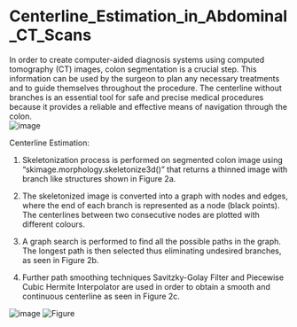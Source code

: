# Centerline_Estimation_in_Abdominal_CT_Scans

In order to create computer-aided diagnosis systems using computed tomography (CT) images, colon segmentation is a crucial step. This information can be used by the surgeon to plan any necessary treatments and to guide themselves throughout the procedure. The centerline without branches is an essential tool for safe and precise medical procedures because it provides a reliable and effective means of navigation through the colon.      
![image](https://github.com/Harish-Kurla-Shankarareddy/Centerline_Estimation_in_Abdominal_CT_Scans/assets/75476784/b04d8418-727d-46f7-b34c-0c9ebbc6cf71)


Centerline Estimation:


1) Skeletonization process is performed on segmented colon image using “skimage.morphology.skeletonize3d()”  that returns a thinned image with branch like structures shown in Figure 2a.

2) The skeletonized image is converted into a graph with nodes and edges, where the end of each branch is represented as a node (black points). The centerlines between two consecutive nodes are plotted with different colours.

3) A graph search is performed to find all the possible paths in the graph. The longest path is then selected thus eliminating undesired branches, as seen in Figure 2b.

4) Further path smoothing techniques Savitzky-Golay Filter and Piecewise Cubic Hermite Interpolator are used in order to obtain a smooth and continuous centerline as seen in Figure 2c.

   
![image](https://github.com/Harish-Kurla-Shankarareddy/Centerline_Estimation_in_Abdominal_CT_Scans/assets/75476784/dc27d168-4847-4938-b56c-13192995b6d3)
![Figure](https://github.com/Harish-Kurla-Shankarareddy/Centerline_Estimation_in_Abdominal_CT_Scans/assets/75476784/6bc09cd0-c197-48d6-82ee-ef970c8f7fec)






